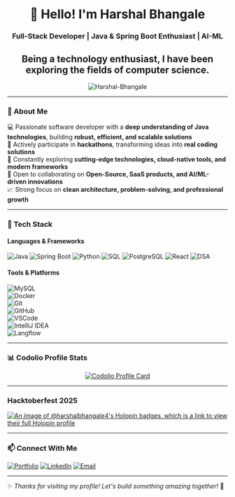 <!-- GitHub Profile README -->

<h1 align="center">👋 Hello! I'm Harshal Bhangale</h1>
<h3 align="center">Full-Stack Developer | Java & Spring Boot Enthusiast | AI-ML  </h3>
<h2 align="center"> Being a technology enthusiast, I have been exploring the fields of computer science. </h2>

<p align="center">
  <img src="https://komarev.com/ghpvc/?username=Harshal-Bhangale&label=Profile%20views&color=0e75b6&style=flat" alt="Harshal-Bhangale" />
</p>

---

### 🚀 About Me  
💻 Passionate software developer with a **deep understanding of Java technologies**, building **robust, efficient, and scalable solutions**  
🎯 Actively participate in **hackathons**, transforming ideas into **real coding solutions**  
🌱 Constantly exploring **cutting-edge technologies, cloud-native tools, and modern frameworks**  
🤝 Open to collaborating on **Open-Source, SaaS products, and AI/ML-driven innovations**  
📈 Strong focus on **clean architecture, problem-solving, and professional growth**  

---

### 🧰 Tech Stack

#### Languages & Frameworks  
![Java](https://img.shields.io/badge/Java-ED8B00?style=for-the-badge&logo=openjdk&logoColor=white)
![Spring Boot](https://img.shields.io/badge/SpringBoot-6DB33F?style=for-the-badge&logo=springboot&logoColor=white)
![Python](https://img.shields.io/badge/Python-3776AB?style=for-the-badge&logo=python&logoColor=white)
![SQL](https://img.shields.io/badge/SQL-005C84?style=for-the-badge&logo=sql&logoColor=white)
![PostgreSQL](https://img.shields.io/badge/PostgreSQL-336791?style=for-the-badge&logo=postgresql&logoColor=white)
![React](https://img.shields.io/badge/React-20232A?style=for-the-badge&logo=react&logoColor=61DAFB)
![DSA](https://img.shields.io/badge/DSA-Algorithmic%20Problem%20Solving-blueviolet?style=for-the-badge)

#### Tools & Platforms  
![MySQL](https://img.shields.io/badge/MySQL-005C84?style=for-the-badge&logo=mysql&logoColor=white)  
![Docker](https://img.shields.io/badge/Docker-2496ED?style=for-the-badge&logo=docker&logoColor=white)  
![Git](https://img.shields.io/badge/Git-F05032?style=for-the-badge&logo=git&logoColor=white)  
![GitHub](https://img.shields.io/badge/GitHub-181717?style=for-the-badge&logo=github&logoColor=white)  
![VSCode](https://img.shields.io/badge/VS%20Code-007ACC?style=for-the-badge&logo=visual-studio-code&logoColor=white)  
![IntelliJ IDEA](https://img.shields.io/badge/IntelliJ%20IDEA-000000?style=for-the-badge&logo=intellijidea&logoColor=white)  
![Langflow](https://img.shields.io/badge/Langflow-FF6F00?style=for-the-badge&logo=ai&logoColor=white)  

---

### 📊 Codolio Profile Stats

<p align="center">
  <a href="https://codolio.com/profile/Yu2P26TZ">
    <img src="https://codolio.com/profile/Yu2P26TZ/card" alt="Codolio Profile Card" />
  </a>
</p>

---

### Hacktoberfest 2025

[![An image of @harshalbhangale4's Holopin badges, which is a link to view their full Holopin profile](https://holopin.me/harshalbhangale4)](https://holopin.io/@harshalbhangale4)

---

### 📫 Connect With Me
[![Portfolio](https://harshal-dev.vercel.app/)](https://harshal-dev.vercel.app/)
[![LinkedIn](https://img.shields.io/badge/LinkedIn-0077B5?style=flat-square&logo=linkedin&logoColor=white)](https://www.linkedin.com/in/harshal-bhangale-5b803623a/)
[![Email](https://img.shields.io/badge/Email-D14836?style=flat-square&logo=gmail&logoColor=white)](mailto:harshalbhangale90@gmail.com)


---

✨ *Thanks for visiting my profile! Let's build something amazing together!* 🚀
